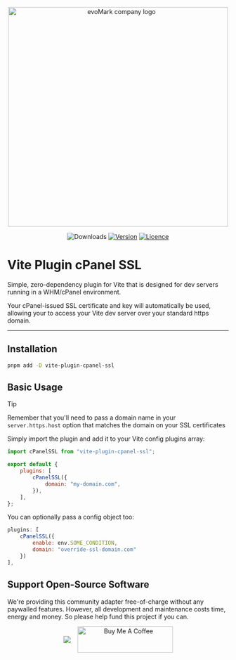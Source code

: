 <p align="center">
    <a href="https://evomark.co.uk" target="_blank" alt="Link to evoMark's website">
        <picture>
          <source media="(prefers-color-scheme: dark)" srcset="https://evomark.co.uk/wp-content/uploads/static/evomark-logo--dark.svg">
          <source media="(prefers-color-scheme: light)" srcset="https://evomark.co.uk/wp-content/uploads/static/evomark-logo--light.svg">
          <img alt="evoMark company logo" src="https://evomark.co.uk/wp-content/uploads/static/evomark-logo--light.svg" width="500">
        </picture>
    </a>
</p>

<p align="center">
  <img src="https://img.shields.io/npm/dm/vite-plugin-cpanel-ssl.svg" alt="Downloads"></a>
  <a href="https://www.npmjs.com/package/vite-plugin-cpanel-ssl"><img src="https://img.shields.io/npm/v/vite-plugin-cpanel-ssl.svg" alt="Version"></a>
  <a href="https://github.com/evo-mark/vite-plugin-cpanel-ssl/blob/main/LICENCE"><img src="https://img.shields.io/github/license/evo-mark/vite-plugin-cpanel-ssl?style=flat" alt="Licence"></a>
</p>

# Vite Plugin cPanel SSL

Simple, zero-dependency plugin for Vite that is designed for dev servers running in a WHM/cPanel environment.

Your cPanel-issued SSL certificate and key will automatically be used, allowing your to access your Vite dev server over your standard https domain.

---

## Installation

```sh
pnpm add -D vite-plugin-cpanel-ssl
```

## Basic Usage

> [!TIP]
> Remember that you'll need to pass a domain name in your `server.https.host` option that matches the domain on your SSL certificates

Simply import the plugin and add it to your Vite config plugins array:

```js
import cPanelSSL from "vite-plugin-cpanel-ssl";

export default {
	plugins: [
		cPanelSSL({
			domain: "my-domain.com",
		}),
	],
};
```

You can optionally pass a config object too:

```js
plugins: [
    cPanelSSL({
        enable: env.SOME_CONDITION,
        domain: "override-ssl-domain.com"
    })
],
```

## Support Open-Source Software

We're providing this community adapter free-of-charge without any paywalled features. However, all development and maintenance costs time, energy and money. So please help fund this project if you can.

<p align="center" style="display:flex;align-items:center;gap:1rem;justify-content:center">
<a href="https://github.com/sponsors/craigrileyuk" target="_blank"><img src="https://img.shields.io/badge/sponsor-GitHub%20Sponsors-fafbfc?style=for-the-badge&logo=github" /></a>
<a href="https://www.buymeacoffee.com/craigrileyuk" target="_blank"><img src="https://cdn.buymeacoffee.com/buttons/v2/default-yellow.png" alt="Buy Me A Coffee" style="height: 60px !important;width: 217px !important;" /></a>
</p>

